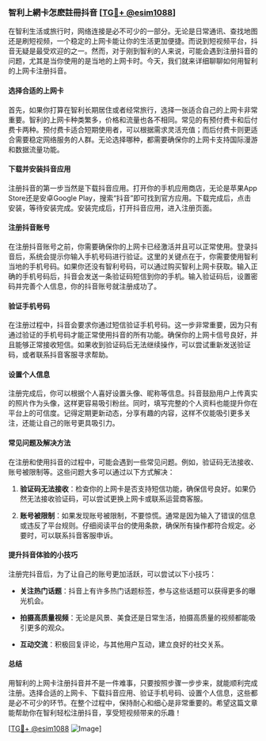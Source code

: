 ### 智利上網卡怎麽註冊抖音 [[TG💪+ @esim1088](https://t.me/s/esim1088)]

在智利生活或旅行时，网络连接是必不可少的一部分。无论是日常通讯、查找地图还是刷短视频，一个稳定的上网卡能让你的生活更加便捷。而说到短视频平台，抖音无疑是最受欢迎的之一。然而，对于刚到智利的人来说，可能会遇到注册抖音的问题，尤其是当你使用的是当地的上网卡时。今天，我们就来详细聊聊如何用智利的上网卡注册抖音。

#### 选择合适的上网卡

首先，如果你打算在智利长期居住或者经常旅行，选择一张适合自己的上网卡非常重要。智利的上网卡种类繁多，价格和流量也各不相同。常见的有预付费卡和后付费卡两种。预付费卡适合短期使用者，可以根据需求灵活充值；而后付费卡则更适合需要稳定网络服务的人群。无论选择哪种，都需要确保你的上网卡支持国际漫游和数据流量功能。

#### 下载并安装抖音应用

注册抖音的第一步当然是下载抖音应用。打开你的手机应用商店，无论是苹果App Store还是安卓Google Play，搜索“抖音”即可找到官方应用。下载完成后，点击安装，等待安装完成。安装完成后，打开抖音应用，进入注册页面。

#### 注册抖音账号

在注册抖音账号之前，你需要确保你的上网卡已经激活并且可以正常使用。登录抖音后，系统会提示你输入手机号码进行验证。这里的关键点在于，你需要使用智利当地的手机号码。如果你还没有智利号码，可以通过购买智利上网卡获取。输入正确的手机号码后，抖音会发送一条验证码短信到你的手机。输入验证码后，设置密码并完善个人信息，你的抖音账号就注册成功了。

#### 验证手机号码

在注册过程中，抖音会要求你通过短信验证手机号码。这一步非常重要，因为只有通过验证的手机号码才能正常使用抖音的所有功能。确保你的上网卡信号良好，并且能够正常接收短信。如果收到验证码后无法继续操作，可以尝试重新发送验证码，或者联系抖音客服寻求帮助。

#### 设置个人信息

注册完成后，你可以根据个人喜好设置头像、昵称等信息。抖音鼓励用户上传真实的照片作为头像，这样更容易吸引粉丝。同时，填写完整的个人资料也能提升你在平台上的可信度。记得定期更新动态，分享有趣的内容，这样不仅能吸引更多关注，还能让自己的账号更具吸引力。

#### 常见问题及解决方法

在注册和使用抖音的过程中，可能会遇到一些常见问题。例如，验证码无法接收、账号被限制等。这些问题大多可以通过以下方式解决：

1. **验证码无法接收**：检查你的上网卡是否支持短信功能，确保信号良好。如果仍然无法接收验证码，可以尝试更换上网卡或联系运营商客服。
   
2. **账号被限制**：如果发现账号被限制，不要惊慌。通常是因为输入了错误的信息或违反了平台规则。仔细阅读平台的使用条款，确保所有操作都符合规定。必要时，可以联系抖音客服申诉。

#### 提升抖音体验的小技巧

注册完抖音后，为了让自己的账号更加活跃，可以尝试以下小技巧：

- **关注热门话题**：抖音上有许多热门话题标签，参与这些话题可以获得更多的曝光机会。
  
- **拍摄高质量视频**：无论是风景、美食还是日常生活，拍摄高质量的视频都能吸引更多的观众。
  
- **互动交流**：积极回复评论，与其他用户互动，建立良好的社交关系。

#### 总结

用智利的上网卡注册抖音并不是一件难事，只要按照步骤一步步来，就能顺利完成注册。选择合适的上网卡、下载抖音应用、验证手机号码、设置个人信息，这些都是必不可少的环节。在整个过程中，保持耐心和细心是非常重要的。希望这篇文章能帮助你在智利轻松注册抖音，享受短视频带来的乐趣！

[[TG💪+ @esim1088](https://t.me/s/esim1088) ![Image](https://i.postimg.cc/4NQfJmqS/Snipaste-2025-05-13-00-14-12.png)]